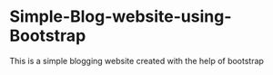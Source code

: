 # Simple-Blog-website-using-Bootstrap
This is a simple blogging website created with the help of bootstrap
